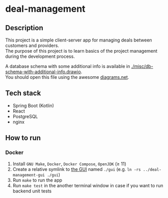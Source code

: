 # deal-management

## Description

This project is a simple client-server app for managing deals between customers and providers.\
The purpose of this project is to learn basics of the project management during the development process.

A database schema with some additional info is available in
[./misc/db-schema-with-additional-info.drawio](./misc/db-schema-with-additional-info.drawio).\
You should open this file using the awesome [diagrams.net](https://app.diagrams.net).

## Tech stack

* Spring Boot (Kotlin)
* React
* PostgreSQL
* nginx

## How to run

### Docker

1. Install `GNU Make`, `Docker`, `Docker Compose`, `OpenJDK` (≥ 11)
2. Create a relative symlink to [the GUI](https://github.com/hu553in/deal-management-gui)
named `./gui` (e.g. `ln -rs ../deal-management-gui ./gui`)
3. Run `make` to run the app
4. Run `make test` in the another terminal window in case if you want to run backend unit tests
